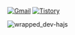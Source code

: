 [![Gmail](https://img.shields.io/badge/Gmail-d14836?style=flat-square&logo=Gmail&logoColor=white&link=mailto:dev.hajs@gmail.com)](mailto:dev.hajs@gmail.com)
[![Tistory](http://img.shields.io/badge/-Tech%20blog-black?style=flat-square&logo=github&link=https://vvh-avv.tistory.com/)](https://vvh-avv.tistory.com)

![wrapped_dev-hajs](https://user-images.githubusercontent.com/57446639/147761477-f7be2e6d-6459-42d0-a5de-dbcd97fc3169.png)
